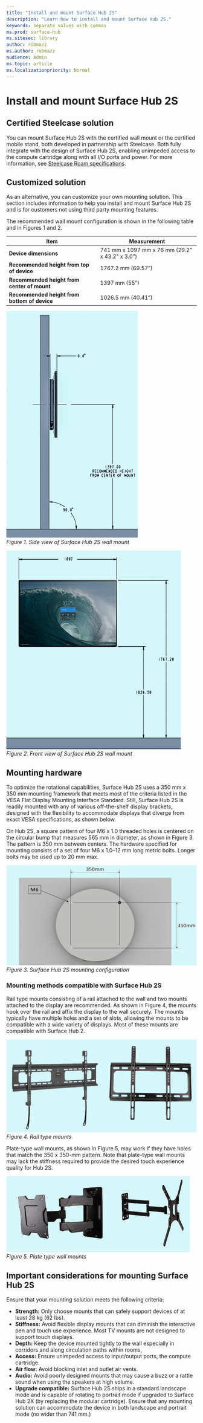 ```yaml
---
title: "Install and mount Surface Hub 2S"
description: "Learn how to install and mount Surface Hub 2S."
keywords: separate values with commas
ms.prod: surface-hub
ms.sitesec: library
author: robmazz
ms.author: robmazz
audience: Admin
ms.topic: article
ms.localizationpriority: Normal
---
```


# Install and mount Surface Hub 2S

## Certified Steelcase solution

You can mount Surface Hub 2S with the certified wall mount or the certified mobile stand, both developed in partnership with Steelcase. Both fully integrate with the design of Surface Hub 2S, enabling unimpeded access to the compute cartridge along with all I/O ports and power. For more information, see [Steelcase Roam specifications](https://www.steelcase.com/content/uploads/2019/05/Steelcase-Roam-Spec-Guide.pdf). 

## Customized solution

As an alternative, you can customize your own mounting solution. This section includes information to help you install and mount Surface Hub 2S and is for customers not using third party mounting features.

The recommended wall mount configuration is shown in the following table and in Figures 1 and 2.

| Item | Measurement |
| ---- | ----------- |
| **Device dimensions** | 741 mm x 1097 mm x 76 mm (29.2" x 43.2" x 3.0”) |
| **Recommended height from top of device** | 1767.2 mm (69.57”) |
| **Recommended height from center of mount** | 1397 mm (55”) |
| **Recommended height from bottom  of device** | 1026.5 mm (40.41”) |

 ![*Figure 1. Surface Hub 2S wall mount side view*](images/sh2-wall-side.png) <br>
 *Figure 1. Side view of Surface Hub 2S wall mount*

 ![*Figure 2. Surface Hub 2S wall mount front view*](images/sh2-wall-front.png) <br>
 *Figure 2. Front view of Surface Hub 2S wall mount*

## Mounting hardware

To optimize the rotational capabilities, Surface Hub 2S uses a 350 mm x 350 mm mounting framework that meets most of the criteria listed in the VESA Flat Display Mounting Interface Standard. Still, Surface Hub 2S is readily mounted with any of various off-the-shelf display brackets, designed with the flexibility to accommodate displays that diverge from exact VESA specifications, as shown below.

On Hub 2S, a square pattern of four M6 x 1.0 threaded holes is centered on the circular bump that measures 565 mm in diameter, as shown in Figure 3. The pattern is 350 mm between centers. The hardware specified for mounting consists of a set of four M6 x 1.0–12 mm long metric bolts. Longer bolts may be used up to 20 mm max.

 ![*Figure 3. Surface Hub 2S mounting configuration*](images/sh2-mount-config.png)<br>
 *Figure 3. Surface Hub 2S mounting configuration*

### Mounting methods compatible with Surface Hub 2S

Rail type mounts consisting of a rail attached to the wall and two mounts attached to the display are recommended. As shown in Figure 4, the mounts hook over the rail and affix the display to the wall securely. The mounts typically have multiple holes and a set of slots, allowing the mounts to be compatible with a wide variety of displays. Most of these mounts are compatible with Surface Hub 2.

![*Figure 4. Rail type mounts*](images/h2gen-railmount.png)<br>
*Figure 4. Rail type mounts*

Plate-type wall mounts, as shown in Figure 5, may work if they have holes that match the 350 x 350-mm pattern. Note that plate-type wall mounts may lack the stiffness required to provide the desired touch experience quality for Hub 2S.

![*Figure 5.Plate type wall mounts*](images/h2gen-platemount.png)<br>
*Figure 5. Plate type wall mounts*

## Important considerations for mounting Surface Hub 2S

Ensure that your mounting solution meets the following criteria:

- **Strength:** Only choose mounts that can safely support devices of at least 28 kg (62 lbs).
- **Stiffness:** Avoid flexible display mounts that can diminish the interactive pen and touch use experience. Most TV mounts are not designed to support touch displays.
- **Depth:** Keep the device mounted tightly to the wall especially in corridors and along circulation paths within rooms,
- **Access:** Ensure unimpeded access to input/output ports, the compute cartridge. 
- **Air flow:** Avoid blocking inlet and outlet air vents. 
- **Audio:** Avoid poorly designed mounts that may cause a buzz or a rattle sound when using the speakers at high volume.
- **Upgrade compatible:** Surface Hub 2S ships in a standard landscape mode and is capable of rotating to portrait mode if upgraded to Surface Hub 2X (by replacing the modular cartridge). Ensure that any mounting solution can accommodate the device in both landscape and portrait mode (no wider than 741 mm.)